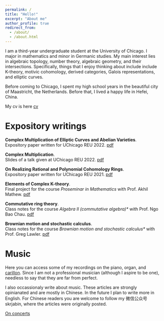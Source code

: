 ```yaml
---
permalink: /
title: "Hello!"
excerpt: "About me"
author_profile: true
redirect_from: 
  - /about/
  - /about.html
---
```


I am a third-year undergraduate student at the University of Chicago. I major in mathematics and minor in Germanic studies. My main interest lies in algebraic topology, number theory, algebraic geometry, and their intersections. Specifically, things that I enjoy thinking about include include K-theory, motivic cohomology, derived categories, Galois representations, and elliptic curves.

Before coming to Chicago, I spent my high school years in the beautiful city of Maastricht, the Netherlands. Before that, I lived a happy life in Hefei, China.

My cv is here [cv](invalid)

Expository writings
======
**Complex Multiplication of Elliptic Curves and Abelian Varieties**.\
Expository paper written for UChicago REU 2022. [pdf](https://yunhansheng.github.io/files/complexmultiplication.pdf)

**Complex Multiplication**.\
Slides of a talk given at UChicago REU 2022. [pdf](https://yunhansheng.github.io/files/REU_presentation__Copy_.pdf)

**On Realizing Rational and Polynomial Cohomology Rings**.\
Expository paper written for UChicago REU 2021. [pdf](http://math.uchicago.edu/~may/REU2021/REUPapers/Sheng.pdf)

**Elements of Complex K-theory**.\
Final project for the course *Proseminar in Mathematics* with Prof. Akhil Mathew. [pdf](https://yunhansheng.github.io/files/K-theory.pdf)

**Commutative ring theory**.\
Class notes for the course _Algebra II (commutative algebra)*_ with Prof. Ngo Bao Chau. [pdf](https://yunhansheng.github.io/files/commalg-notes.pdf)

**Brownian motion and stochastic calculus**.\
Class notes for the course _Brownian motion and stochastic calculus*_ with Prof. Greg Lawler. [pdf](https://yunhansheng.github.io/files/385notes.pdf)

Music
=====
Here you can access some of my recordings on the piano, organ, and [carillon](https://rockefeller.uchicago.edu/the-carillon). Since I am not a professional musician (although I aspire to be one), needless to say that they are far from perfect.

I also occassionaly write about music. These articles are strongly opinianated and are mostly in Chinese. In the future I plan to write more in English. For Chinese readers you are welcome to follow my 微信公众号 skrjabin, where the articles were originally posted.

[On concerts](https://mp.weixin.qq.com/s/-czhqmV_LL7WGRndT3vSEg)
